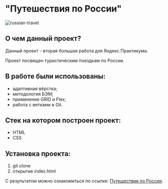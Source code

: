 # **"Путешествия по России"**

![russian-travel](https://github.com/rocketsaladgirl/russian-travel/assets/114432448/63b6ad90-1f0b-4020-a505-1cd76918d61c)

## О чем данный проект?

Данный проект - вторая большая работа для Яндекс.Практикума.

Проект посвящен туристическим поездкам по России.

## В работе были использованы:
+ адаптивная вёрстка;
+ методология БЭМ;
+ применение GRID и Flex;
+ работа с ветками в Git.

## Стек на котором построен проект:
+ HTML
+ CSS


## Установка проекта:
1. git clone
2. открытие index.html


С результатом можно ознакомиться по ссылке: [Путешествия по России](https://rocketsaladgirl.github.io/russian-travel/).







